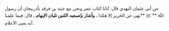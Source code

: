 عن أبي عثمان النهدي قال: أتانا كتاب عمر ونحن مع عتبة بن فرقد بأذربيجان أن رسول ﷲ ** ﷺ **نهى عن الحرير إلا هكذا ـ **وأشار بإصبعيه** **اللتين تليان الإبهام** ـ قال: فيما علمنا أنه يعني الأعلام.
